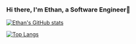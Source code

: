 ### Hi there, I'm Ethan, a Software Engineer👋

[![Ethan's GitHub stats](https://gh-readme-stats-tnc1.vercel.app/api?username=ethanbtlr&theme=synthwave&show_icons=true&count_private=true)](https://gh-readme-stats-tnc1.vercel.app/)

[![Top Langs](https://gh-readme-stats-tnc1.vercel.app/api/top-langs/?username=ethanbtlr&exclude_repo=dotfiles&theme=synthwave&show_icons=true&layout=compact&langs_count=10)](https://gh-readme-stats-tnc1.vercel.app/)



<!--
**ethanbtlr/ethanbtlr** is a ✨ _special_ ✨ repository because its `README.md` (this file) appears on your GitHub profile.

Here are some ideas to get you started:

- 🌱 I’m currently learning ...
- 👯 I’m looking to collaborate on ...
- 🤔 I’m looking for help with ...
- 💬 Ask me about ...
- 📫 How to reach me: ...
- 😄 Pronouns: ...
- ⚡ Fun fact: ...
-->
